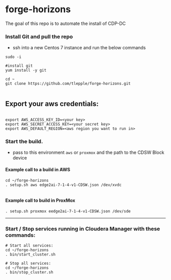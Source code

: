 # forge-horizons

The goal of this repo is to automate the install of CDP-DC

### Install Git and pull the repo


* ssh into a new Centos 7 instance and run the below commands

```
sudo -i

#install git
yum install -y git

cd ~
git clone https://github.com/tlepple/forge-horizons.git


```

## Export your aws credentials:

```

export AWS_ACCESS_KEY_ID=<your key>
export AWS_SECRET_ACCESS_KEY=<your secret key>
export AWS_DEFAULT_REGION=<aws region you want to run in>

```



### Start the build.

* pass to this environment `aws` or `proxmox` and the path to the CDSW Block device

#### Example call to a build in AWS

```
cd ~/forge-horizons
. setup.sh aws edge2ai-7-1-4-v1-CDSW.json /dev/xvdc


```


#### Example call to build in ProxMox

```
. setup.sh proxmox eedge2ai-7-1-4-v1-CDSW.json /dev/sde
```


---
### Start / Stop services running in Cloudera Manager with these commands:

```
# Start all services:
cd ~/forge-horizons
. bin/start_cluster.sh

# Stop all services:
cd ~/forge-horizons
. bin/stop_cluster.sh

```
